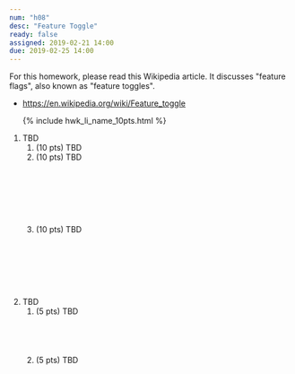 ```yaml
---
num: "h08"
desc: "Feature Toggle"
ready: false
assigned: 2019-02-21 14:00
due: 2019-02-25 14:00
---
```


<div style="display:none;">https://ucsb-cs48.github.io/w19/hwk/h08/</div>

For this homework, please read this Wikipedia article.  It discusses "feature flags", also known as "feature toggles".

* <https://en.wikipedia.org/wiki/Feature_toggle>



<ol>

{% include hwk_li_name_10pts.html %}

<li style="margin-bottom:8em;" markdown="1">  TBD


<ol>

<li style="margin-bottom:0em;" markdown="1"> (10 pts) TBD
</li>

<li style="margin-bottom:8em;" markdown="1"> (10 pts) TBD
</li>

<li style="margin-bottom:1em;" markdown="1"> (10 pts) TBD
</li>

</ol>

<div class="pagebreak">
</div>

</li>



<li markdown="1"> TBD


<ol>
<li style="margin-bottom:5em;" > (5 pts) TBD
</li>

<li style="margin-bottom:5em;" > (5 pts) TBD
</li>



</ol>
  
</li>




</ol>

